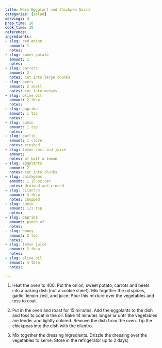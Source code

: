 ```yaml
---
title: Warm Eggplant and Chickpea Salad
categories: [salad]
servings: 4
prep_time: 10
cook_time: 30
reference: 
ingredients:
- slug: red onion
  amount: 1
  notes: 
- slug: sweet potato
  amount: 1
  notes:
- slug: carrots
  amount: 2
  notes: cut into large chunks
- slug: beets
  amount: 2 small
  notes: cut into wedges
- slug: olive oil
  amount: 2 tbsp
  notes:
- slug: paprika
  amount: 1 tsp
  notes:
- slug: cumin
  amount: 1 tsp
  notes:
- slug: garlic
  amount: 1 clove
  notes: crushed
- slug: lemon zest and juice
  amount: 
  notes: of half a lemon
- slug: eggplants
  amount: 2
  notes: cut into chunks
- slug: chickpeas
  amount: 1 15 oz can
  notes: drained and rinsed
- slug: cilantro
  amount: 3 tbsp
  notes: chopped
- slug: cumin
  amount: 1/2 tsp
  notes:
- slug: paprika
  amount: pinch of
  notes: 
- slug: honey
  amount: 2 tsp
  notes:
- slug: lemon juice
  amount: 2 tbsp
  notes:
- slug: olive oil
  amount: 4 tbsp
  notes:

---
```


1. Heat the oven to 400. Put the onion, sweet potato, carrots and beets into a baking dish (not a cookie sheet). Mix together the oil spices, garlic, lemon zest, and juice. Pour this mixture over the vegetables and toss to coat.

2. Put in the oven and roast for 15 minutes. Add the eggplants to the dish and toss to coat in the oil. Bake 14 minutes longer or until the vegetables are tender and lightly colored. Remove the dish from the oven. Tip the chickpeas into the dish with the cilantro. 

3. Mix together the dressing ingredients. Drizzle the dressing over the vegetables to serve. Store in the refrigerator up to 2 days)
